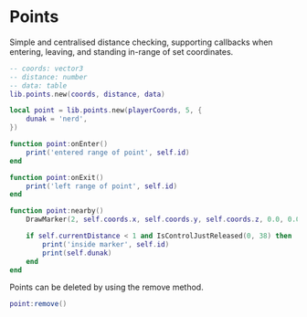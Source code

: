 # Points

Simple and centralised distance checking, supporting callbacks when entering, leaving, and standing in-range of set coordinates.  

```lua
-- coords: vector3
-- distance: number
-- data: table
lib.points.new(coords, distance, data)

local point = lib.points.new(playerCoords, 5, {
    dunak = 'nerd',
})

function point:onEnter()
    print('entered range of point', self.id)
end

function point:onExit()
    print('left range of point', self.id)
end

function point:nearby()
    DrawMarker(2, self.coords.x, self.coords.y, self.coords.z, 0.0, 0.0, 0.0, 0.0, 180.0, 0.0, 1.0, 1.0, 1.0, 200, 20, 20, 50, false, true, 2, nil, nil, false)

    if self.currentDistance < 1 and IsControlJustReleased(0, 38) then
        print('inside marker', self.id)
        print(self.dunak)
    end
end
```

Points can be deleted by using the remove method.
```lua
point:remove()
```
